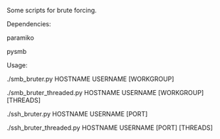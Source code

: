 Some scripts for brute forcing.

Dependencies:

paramiko

pysmb

Usage:

./smb_bruter.py HOSTNAME USERNAME [WORKGROUP]

./smb_bruter_threaded.py HOSTNAME USERNAME [WORKGROUP] [THREADS]

./ssh_bruter.py HOSTNAME USERNAME [PORT]

./ssh_bruter_threaded.py HOSTNAME USERNAME [PORT] [THREADS]
